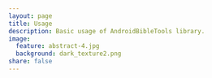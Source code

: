 ```yaml
---
layout: page
title: Usage
description: Basic usage of AndroidBibleTools library.
image:
  feature: abstract-4.jpg
  background: dark_texture2.png
share: false
---
```

